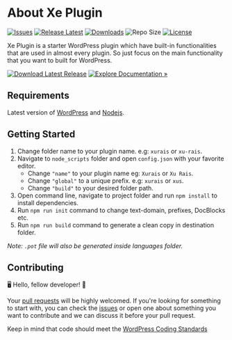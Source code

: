 
# About Xe Plugin

[![Issues](https://img.shields.io/github/issues/XeCreators/xe-plugin)](https://github.com/XeCreators/xe-plugin/issues)
[![Release Latest](https://img.shields.io/github/v/release/XeCreators/xe-plugin?color=yellowgreen)](https://github.com/XeCreators/xe-plugin/releases/latest)
[![Downloads](https://img.shields.io/github/downloads/XeCreators/xe-plugin/total)](https://github.com/XeCreators/xe-plugin/releases/latest/download/xe-plugin.zip)
![Repo Size](https://img.shields.io/github/repo-size/XeCreators/xe-plugin.svg)
[![License](https://img.shields.io/github/license/XeCreators/xe-plugin)](https://github.com/XeCreators/xe-plugin/blob/master/LICENSE.md)

Xe Plugin is a starter WordPress plugin which have built-in functionalities that are used in almost every plugin. So just focus on the main functionality that you want to built for WordPress.

[![Download Latest Release](https://img.shields.io/badge/Download_Latest_Release-blue?style=for-the-badge)](https://github.com/XeCreators/xe-plugin/releases/latest/download/xe-plugin.zip)
[![Explore Documentation »](https://img.shields.io/badge/Explore_Documentation-282a2e?style=for-the-badge)](https://xecreators.github.io/xe-plugin)

## Requirements

Latest version of [WordPress](https://wordpress.org/) and [Nodejs](https://nodejs.org/en/).

## Getting Started

1. Change folder name to your plugin name. e.g: `xurais` or `xu-rais`.
2. Navigate to `node_scripts` folder and open `config.json` with your favorite editor.
    - Change `"name"` to your plugin name eg: `Xurais` or `Xu Rais`.
    - Change `"global"` to a unique prefix. e.g: `xurais` or `xus`.
    - Change `"build"` to your desired folder path.
3. Open command line, navigate to project folder and run `npm install` to install dependencies.
4. Run `npm run init` command to change text-domain, prefixes, DocBlocks etc.
5. Run `npm run build` command to generate a clean copy in destination folder.

*Note: `.pot` file will also be generated inside languages folder.*

## Contributing

🖥️ Hello, fellow developer! 🙂

Your [pull requests](https://github.com/XeCreators/xe-plugin/pulls) will be highly welcomed. If you're looking for something to start with, you can check the [issues](https://github.com/XeCreators/xe-plugin/issues) or open one about something you want to contribute and we can discuss it before your pull request.

Keep in mind that code should meet the [WordPress Coding Standards](https://developer.wordpress.org/coding-standards/wordpress-coding-standards/)
